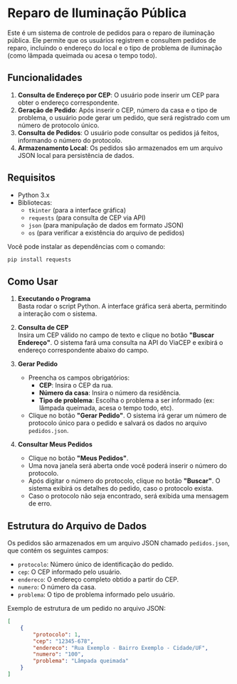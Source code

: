 # Reparo de Iluminação Pública

Este é um sistema de controle de pedidos para o reparo de iluminação pública. Ele permite que os usuários registrem e consultem pedidos de reparo, incluindo o endereço do local e o tipo de problema de iluminação (como lâmpada queimada ou acesa o tempo todo).

## Funcionalidades

1. **Consulta de Endereço por CEP**: O usuário pode inserir um CEP para obter o endereço correspondente.
2. **Geração de Pedido**: Após inserir o CEP, número da casa e o tipo de problema, o usuário pode gerar um pedido, que será registrado com um número de protocolo único.
3. **Consulta de Pedidos**: O usuário pode consultar os pedidos já feitos, informando o número do protocolo.
4. **Armazenamento Local**: Os pedidos são armazenados em um arquivo JSON local para persistência de dados.

## Requisitos

- Python 3.x
- Bibliotecas:
  - `tkinter` (para a interface gráfica)
  - `requests` (para consulta de CEP via API)
  - `json` (para manipulação de dados em formato JSON)
  - `os` (para verificar a existência do arquivo de pedidos)

Você pode instalar as dependências com o comando:

```bash
pip install requests
```

## Como Usar

1. **Executando o Programa**  
   Basta rodar o script Python. A interface gráfica será aberta, permitindo a interação com o sistema.

2. **Consulta de CEP**  
   Insira um CEP válido no campo de texto e clique no botão **"Buscar Endereço"**. O sistema fará uma consulta na API do ViaCEP e exibirá o endereço correspondente abaixo do campo.

3. **Gerar Pedido**  
   - Preencha os campos obrigatórios:  
     - **CEP**: Insira o CEP da rua.
     - **Número da casa**: Insira o número da residência.
     - **Tipo de problema**: Escolha o problema a ser informado (ex: lâmpada queimada, acesa o tempo todo, etc).
   - Clique no botão **"Gerar Pedido"**. O sistema irá gerar um número de protocolo único para o pedido e salvará os dados no arquivo `pedidos.json`.

4. **Consultar Meus Pedidos**  
   - Clique no botão **"Meus Pedidos"**.
   - Uma nova janela será aberta onde você poderá inserir o número do protocolo.
   - Após digitar o número do protocolo, clique no botão **"Buscar"**. O sistema exibirá os detalhes do pedido, caso o protocolo exista.
   - Caso o protocolo não seja encontrado, será exibida uma mensagem de erro.

## Estrutura do Arquivo de Dados

Os pedidos são armazenados em um arquivo JSON chamado `pedidos.json`, que contém os seguintes campos:

- `protocolo`: Número único de identificação do pedido.
- `cep`: O CEP informado pelo usuário.
- `endereco`: O endereço completo obtido a partir do CEP.
- `numero`: O número da casa.
- `problema`: O tipo de problema informado pelo usuário.

Exemplo de estrutura de um pedido no arquivo JSON:

```json
[
    {
        "protocolo": 1,
        "cep": "12345-678",
        "endereco": "Rua Exemplo - Bairro Exemplo - Cidade/UF",
        "numero": "100",
        "problema": "Lâmpada queimada"
    }
]

